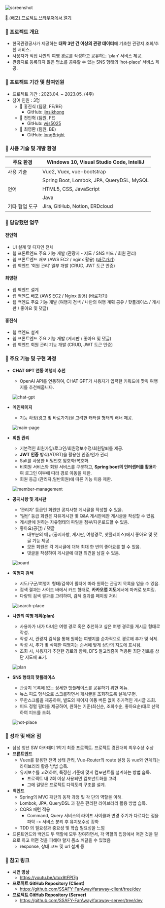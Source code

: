 ![screenshot](./docs/img/screenshot.png)

[🔗 (배포) 프로젝트 브라우저에서 열기](http://faraway.kro.kr)

### 📌 프로젝트 개요

- 한국관광공사가 제공하는 **대략 3만 건 이상의 관광 데이터**에 기초한 관광지 조회/추천 서비스.
- 사용자가 직접 나만의 여행 경로를 작성하고 공유하는 ‘plan’ 서비스 제공.
- 관광지로 등록되지 않은 명소를 공유할 수 있는 SNS 형태의 ‘hot-place’ 서비스 제공.

### 📌 프로젝트 기간 및 참여인원

- 프로젝트 기간 : 2023.04. ~ 2023.05. (4주)
- 참여 인원 : 3명
  - 🐼 홍진식 (팀장, FE/BE)
    - GitHub: [jinsikhong](https://github.com/jinsikhong)
  - 🙈 전인혁 (팀원, FE)
    - GitHub: [wjs5025](https://github.com/wjs5025)
  - 🐷 최영환 (팀원, BE)
    - GitHub: [longBright](https://github.com/longBright)

### 📌 사용 기술 및 개발 환경

| 주요 환경    | Windows 10, Visual Studio Code, IntelliJ |
|----------| ---------------------------------------- |
| 사용 기술    | Vue2, Vuex, vue-bootstrap                |
|          | Spring Boot, Lombok, JPA, QueryDSL, MySQL |
| 언어       | HTML5, CSS, JavaScript                   |
|          | Java |
| 기타 협업 도구 | Jira, GitHub, Notion, ERDcloud           |

### 📌 담당했던 업무
#### 전인혁
- UI 설계 및 디자인 전체
- 웹 프론트엔드 주요 기능 개발 (관광지 - 지도 / SNS 피드 / 회원 관리)
- 웹 프론트엔드 배포 (AWS EC2 / nginx 활용) ([바로가기](http://faraway.kro.kr))
- 웹 백엔드 ‘회원 관리’ 일부 개발 (CRUD, JWT 토큰 인증)

#### 최영환
- 웹 백엔드 설계
- 웹 백엔드 배포 (AWS EC2 / Nginx 활용) ([바로가기](http://faraway.kro.kr))
- 웹 백엔드 주요 기능 개발 (여행지 검색 / 나만의 여행 계획 공유 / 핫플레이스 / 게시판 / 좋아요 및 댓글)

#### 홍진식
- 웹 백엔드 설계
- 웹 프론트엔드 주요 기능 개발 (게시판 / 좋아요 및 댓글)
- 웹 백엔드 회원 관리 기능 개발 (CRUD, JWT 토큰 인증)

### 📌 **주요 기능 및 구현 과정**

- **CHAT GPT 연동 여행지 추천**

  - OpenAI API를 연동하여, CHAT GPT가 사용자가 입력한 키워드에 맞춰 여행지를 추천해줍니다.

  ![chat-gpt](./docs/img/chat-gpt.gif)

- **메인페이지**

  - 기능 확장(광고 및 바로가기)을 고려한 캐러셀 형태의 배너 제공.

  ![main-page](./docs/img/main-page.gif)

- **회원 관리**

  - 기본적인 회원가입/로그인/회원정보수정/회원탈퇴를 제공.
  - **JWT 인증** 방식(AT/RT)을 활용한 인증/인가 관리
  - Salt를 사용한 비밀번호 암호화/복호화.
  - 비회원 서비스와 회원 서비스를 구분하고, **Spring boot의 인터셉터를 활용**하여 로그인 여부에 따라 경로 이동을 제한.
  - 회원 등급 (관리자,일반회원)에 따른 기능 이용 제한.

  ![member-management](./docs/img/member-management.gif)

- **공지사항 및 게시판**

  - ‘관리자’ 등급인 회원만 공지사항 게시글을 작성할 수 있음.
  - ‘일반’ 등급 회원은 자유게시판 및 Q&A 게시판에만 게시글을 작성할 수 있음.
  - 게시글에 원하는 자유형태의 파일을 첨부/다운로드할 수 있음.
  - 좋아요(공감) / 댓글
    - 대부분의 메뉴(공지사항, 게시판, 여행경로, 핫플레이스)에서 좋아요 및 댓글 기능 제공.
    - 모든 회원은 각 게시글에 대해 최대 한 번의 좋아요를 할 수 있음.
    - 댓글을 작성하여 게시글에 대한 의견을 남길 수 있음.

  ![board](./docs/img/board.gif)

- **여행지 검색**

  - 시도/구군/여행지 형태/검색어 필터에 따라 원하는 관광지 목록을 얻을 수 있음.
  - 검색 결과는 사이드 바에서 카드 형태로, **카카오맵 지도**에서에 마커로 보여짐.
  - 다량의 검색 결과를 고려하여, 검색 결과를 페이징 처리

  ![search-place](./docs/img/search-place.gif)

- **나만의 여행 계획(plan)**

  - 사용자가 내가 다녀온 여행 경로 혹은 추천하고 싶은 여행 경로를 게시글 형태로 작성.
  - 작성 시, 관광지 검색을 통해 원하는 여행지를 순차적으로 경로에 추가 및 삭제.
  - 작성 시, 추가 및 삭제한 여행지는 순서에 맞게 상단의 지도에 표시됨.
  - 조회 시, 사용자가 추천한 경로와 함께, DFS 알고리즘이 적용된 최단 경로를 상단 지도에 표기.

  ![plan](./docs/img/plan.gif)

- **SNS 형태의 핫플레이스**

  - 관광지 목록에 없는 상세한 핫플레이스를 공유하기 위한 메뉴.
  - 뉴스 피드 형식으로 스크롤하면서 게시글을 조회하도록 설계/구현.
  - 무한스크롤을 제공하여, 별도의 페이지 이동 버튼 없이 추가적인 게시글 조회.
  - 피드 정렬 필터를 제공하여, 원하는 기준(최신순, 조회수순, 좋아요순)대로 선택하여 피드를 조회.

  ![hot-place](./docs/img/hot-place.gif)

### 📌 성과 및 배운 점

- 삼성 청년 SW 아카데미 1학기 최종 프로젝트. 프로젝트 경진대회 최우수상 수상
- **프론트엔드**
  - Vuex를 활용한 전역 상태 관리, Vue-Router의 route 설정 등 vue와 연계되는 라이브러리 활용 방법 습득.
  - 유지보수를 고려하여, 특정한 기준에 맞게 컴포넌트를 설계하는 방법 습득.
    - 프로젝트 내 2회 이상 사용되면 컴포넌트화를 고려.
    - 그에 걸맞은 프로젝트 디렉토리 구조를 설계.
- **백엔드**
  - Spring의 MVC 패턴의 동작 과정 및 각 단의 역할을 이해.
  - Lombok, JPA, QueryDSL 과 같은 편리한 라이브러리 활용 방법 습득.
  - CQRS 패턴 적용
    - Command, Query 서비스의 라이프 사이클과 변경 주기가 다르다는 점을 파악 -> 서비스 분리 후 유지보수성 강화
  - TDD 의 필요성과 중요성 및 학습 필요성을 느낌
- 프론트엔드와 백엔드 두 역할에 모두 참여하면서, 각 역할의 입장에서 어떤 것을 필요로 하고 어떤 것을 피해야 할지 몸소 깨달을 수 있었음
  - response, 상태 코드 및 url 설계 등

### 📌 참고 링크

- **시연 영상**
  - https://youtu.be/utox9tFPI7g
- **프로젝트 GitHub Repository (Client)**
  - https://github.com/SSAFY-FarAway/faraway-client/tree/dev
- **프로젝트 GitHub Repository (Server)**
  - https://github.com/SSAFY-FarAway/faraway-server/tree/dev
